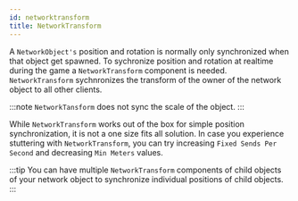 ```yaml
---
id: networktransform
title: NetworkTransform
---
```

A `NetworkObject's` position and rotation is normally only synchronized when that object get spawned. To sychronize position and rotation at realtime during the game a `NetworkTransform` component is needed. `NetworkTransform` sychnronizes the transform of the owner of the network object to all other clients.

:::note
`NetworkTansform` does not sync the scale of the object.
:::

While `NetworkTransform` works out of the box for simple position synchronization, it is not a one size fits all solution. In case you experience stuttering with `NetworkTransform`, you can try increasing `Fixed Sends Per Second` and decreasing `Min Meters` values.

:::tip
You can have multiple `NetworkTransform` components of child objects of your network object to synchronize individual positions of child objects.
:::